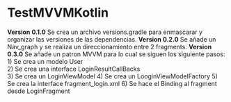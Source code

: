 # TestMVVMKotlin
**Version 0.1.0**   Se crea un archivo versions.gradle para enmascarar y organizar las versiones de las dependencias.
**Version 0.2.0**   Se añade un Nav_graph y se realiza un direccionamiento entre 2 fragments.
**Version 0.3.0**   Se añade un patron MVVM para lo cual se siguen los siguiente pasos:  
                    1) Se crea un modelo User  
                    2) Se crea una interface LoginResultCallBacks  
                    3) Se crea un LoginViewModel
                    4) Se crea un LooginViewModelFactory
                    5) Se crea la interface fragment_login.xml
                    6) Se hace el Binding al fragment desde LoginFragment
